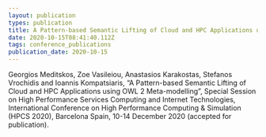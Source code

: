 ```yaml
---
layout: publication
types: publication
title: A Pattern-based Semantic Lifting of Cloud and HPC Applications using OWL 2 Meta-modelling
date: 2020-10-15T08:41:40.112Z
tags: conference_publications
publication_date: 2020-10-15
---
```

Georgios Meditskos, Zoe Vasileiou, Anastasios Karakostas, Stefanos Vrochidis and Ioannis Kompatsiaris, “A Pattern-based Semantic Lifting of Cloud and HPC Applications using OWL 2 Meta-modelling”, Special Session on High Performance Services Computing and Internet Technologies, International Conference on High Performance Computing & Simulation (HPCS 2020), Barcelona Spain, 10-14 December 2020 (accepted for publication).
